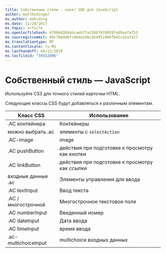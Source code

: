 ```yaml
---
title: Собственные стили - пакет SDK для JavaScript
author: matthidinger
ms.author: mahiding
ms.date: 11/28/2017
ms.topic: article
ms.openlocfilehash: 6f086d268abcaeb7fa159b74708597e89aafaf53
ms.sourcegitcommit: 99c7b64d6fc66da336c454951406fb42cd2a7427
ms.translationtype: MT
ms.contentlocale: ru-RU
ms.lasthandoff: 04/12/2019
ms.locfileid: "59552896"
---
```

# <a name="native-styling---javascript"></a>Собственный стиль — JavaScript

Используйте CSS для точного стилей карточки HTML.

Следующие классы CSS будут добавляться к различным элементам.

| Класс CSS | Использование |
|---|---|
| .AC контейнера | Контейнеры |
| можно выбрать .ac  | элементы с `selectAction` |
| .AC-image | image |
| .AC pushButton | действия при подготовке к просмотру как кнопки |
| .AC linkButton  | действия при подготовке к просмотру как ссылки |
| входные данные .ac | Элементы управления для ввода|
| .AC textInput| Ввод текста |
| .AC / многострочной | Многострочное текстовое поле |
| .AC numberInput | Введенный номер|
| .AC dateInput | Дата ввода|
| .AC timeInput | время ввода |
| .ac-multichoiceInput | multichoice входных данных|